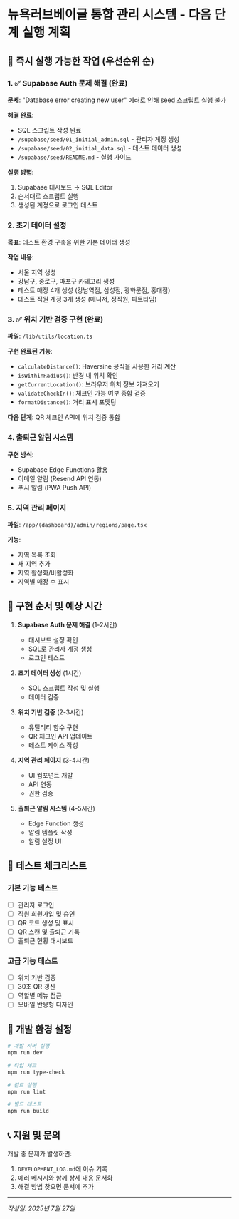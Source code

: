 # 뉴욕러브베이글 통합 관리 시스템 - 다음 단계 실행 계획

## 🎯 즉시 실행 가능한 작업 (우선순위 순)

### 1. ✅ Supabase Auth 문제 해결 (완료)
**문제**: "Database error creating new user" 에러로 인해 seed 스크립트 실행 불가

**해결 완료**:
- SQL 스크립트 작성 완료
- `/supabase/seed/01_initial_admin.sql` - 관리자 계정 생성
- `/supabase/seed/02_initial_data.sql` - 테스트 데이터 생성
- `/supabase/seed/README.md` - 실행 가이드

**실행 방법**:
1. Supabase 대시보드 → SQL Editor
2. 순서대로 스크립트 실행
3. 생성된 계정으로 로그인 테스트

### 2. 초기 데이터 설정
**목표**: 테스트 환경 구축을 위한 기본 데이터 생성

**작업 내용**:
- 서울 지역 생성
- 강남구, 종로구, 마포구 카테고리 생성
- 테스트 매장 4개 생성 (강남역점, 삼성점, 광화문점, 홍대점)
- 테스트 직원 계정 3개 생성 (매니저, 정직원, 파트타임)

### 3. ✅ 위치 기반 검증 구현 (완료)
**파일**: `/lib/utils/location.ts`

**구현 완료된 기능**:
- `calculateDistance()`: Haversine 공식을 사용한 거리 계산
- `isWithinRadius()`: 반경 내 위치 확인
- `getCurrentLocation()`: 브라우저 위치 정보 가져오기
- `validateCheckIn()`: 체크인 가능 여부 종합 검증
- `formatDistance()`: 거리 표시 포맷팅

**다음 단계**: QR 체크인 API에 위치 검증 통합

### 4. 출퇴근 알림 시스템
**구현 방식**: 
- Supabase Edge Functions 활용
- 이메일 알림 (Resend API 연동)
- 푸시 알림 (PWA Push API)

### 5. 지역 관리 페이지
**파일**: `/app/(dashboard)/admin/regions/page.tsx`

**기능**:
- 지역 목록 조회
- 새 지역 추가
- 지역 활성화/비활성화
- 지역별 매장 수 표시

## 🚀 구현 순서 및 예상 시간

1. **Supabase Auth 문제 해결** (1-2시간)
   - 대시보드 설정 확인
   - SQL로 관리자 계정 생성
   - 로그인 테스트

2. **초기 데이터 생성** (1시간)
   - SQL 스크립트 작성 및 실행
   - 데이터 검증

3. **위치 기반 검증** (2-3시간)
   - 유틸리티 함수 구현
   - QR 체크인 API 업데이트
   - 테스트 케이스 작성

4. **지역 관리 페이지** (3-4시간)
   - UI 컴포넌트 개발
   - API 연동
   - 권한 검증

5. **출퇴근 알림 시스템** (4-5시간)
   - Edge Function 생성
   - 알림 템플릿 작성
   - 알림 설정 UI

## 📝 테스트 체크리스트

### 기본 기능 테스트
- [ ] 관리자 로그인
- [ ] 직원 회원가입 및 승인
- [ ] QR 코드 생성 및 표시
- [ ] QR 스캔 및 출퇴근 기록
- [ ] 출퇴근 현황 대시보드

### 고급 기능 테스트
- [ ] 위치 기반 검증
- [ ] 30초 QR 갱신
- [ ] 역할별 메뉴 접근
- [ ] 모바일 반응형 디자인

## 🔧 개발 환경 설정

```bash
# 개발 서버 실행
npm run dev

# 타입 체크
npm run type-check

# 린트 실행
npm run lint

# 빌드 테스트
npm run build
```

## 📞 지원 및 문의

개발 중 문제가 발생하면:
1. `DEVELOPMENT_LOG.md`에 이슈 기록
2. 에러 메시지와 함께 상세 내용 문서화
3. 해결 방법 찾으면 문서에 추가

---
*작성일: 2025년 7월 27일*